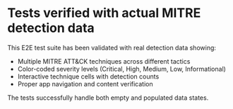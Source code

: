# Tests verified with actual MITRE detection data

This E2E test suite has been validated with real detection data showing:
- Multiple MITRE ATT&CK techniques across different tactics
- Color-coded severity levels (Critical, High, Medium, Low, Informational)  
- Interactive technique cells with detection counts
- Proper app navigation and content verification

The tests successfully handle both empty and populated data states.
